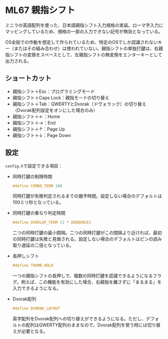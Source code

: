 # ML67 親指シフト

ミニラの英語配列を使った、日本語親指シフト入力規格の実装。ローマ字入力にマッビングしているため、規格の一部の入力できない記号が無効となっている。

OS全般での作動を想定して作られているため、特定のOSでしか認識されないキー（またはその組み合わせ）は使われていない。親指シフトの単独打鍵は、右親指シフトの変換をスペースとして、左親指シフトの無変換をエンターキーとして出力される。


## ショートカット
- 親指シフト＋Esc：プログラミングモード
- 親指シフト＋Caps Lock：親指モードの切り替え
- 親指シフト＋Tab：QWERTYとDvorak（ドヴォラック）の切り替え（Dvorak配列設定をオンにした場合のみ）
- 親指シフト＋←：Home
- 親指シフト＋→：End
- 親指シフト＋↑：Page Up
- 親指シフト＋↓：Page Down


## 設定

`config.h`で設定できる項目：

- 同時打鍵の制限時間

    ```C
    #define COMBO_TERM 100
    ```

    同時打鍵が失敗判定されるまでの猶予時間。設定しない場合のデフォルトは100ミリ秒となっている。

- 同時打鍵の重なり判定時間

    ```C
    #define OVERLAP_TERM (2 * DEBOUNCE)
    ```

    二つの同時打鍵の最小間隔。二つの同時打鍵がこの間隔より近ければ、最初の同時打鍵は失敗と見做される。設定しない場合のデフォルトはピンの読み取り遅延の二倍となっている。

- 長押しシフト

    ```C
    #define THUMB_HOLD
    ```

    一つの親指シフトの長押しで、複数の同時打鍵を認識できるようになるフラグ。例えば、この機能を有効にした場合、右親指を離さずに「まるまる」を入力できるようになる。

- Dvorak配列

  ```C
  #define DVORAK_LAYOUT
  ```

  英字配列をDvorak配列への切り替えができるようになる。ただし、デフォルトの配列はQWERTY配列のままなので、Dvorak配列を使う時には切り替えが必要となる。
  